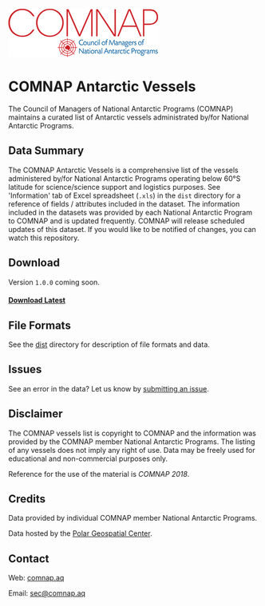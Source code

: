 ![COMNAP Logo](/img/comnap-logo-color.png)
# COMNAP Antarctic Vessels
The Council of Managers of National Antarctic Programs (COMNAP) maintains a curated list of Antarctic vessels administrated by/for National Antarctic Programs.

## Data Summary
The COMNAP Antarctic Vessels is a comprehensive list of the vessels administered by/for National Antarctic Programs operating below 60°S latitude for science/science support and logistics purposes. See 'Information' tab of Excel spreadsheet (`.xls`) in the `dist` directory for a reference of fields / attributes included in the dataset. The information included in the datasets was provided by each National Antarctic Program to COMNAP and is updated frequently. COMNAP will release scheduled updates of this dataset. If you would like to be notified of changes, you can watch this repository.

## Download
Version `1.0.0` coming soon.

#### [Download Latest](https://github.com/PolarGeospatialCenter/comnap-antarctic-vessels/releases)

## File Formats
See the [dist](/dist) directory for description of file formats and data.

## Issues
See an error in the data? Let us know by [submitting an issue](https://github.com/PolarGeospatialCenter/comnap-antarctic-vessels/issues).

## Disclaimer
The COMNAP vessels list is copyright to COMNAP and the information was provided by the COMNAP member National Antarctic Programs. The listing of any vessels does not imply any right of use. Data may be freely used for educational and non-commercial purposes only.

Reference for the use of the material is *COMNAP 2018*.

## Credits
Data provided by individual COMNAP member National Antarctic Programs.

Data hosted by the [Polar Geospatial Center](//www.pgc.umn.edu).

## Contact
Web: [comnap.aq](//comnap.aq)

Email: <sec@comnap.aq>
